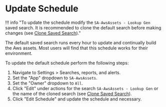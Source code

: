 # Update Schedule

!!! info "To update the schedule modify the `SA-AwsAssets - Lookup Gen` saved search. It is recommended to clone the default search before making changes (see [Clone Saved Search](../best-practice/clone-search))."

The default saved search runs every hour to update and continually build the Aws assets. Most users will find that this schedule works for their environment.

To update the default schedule perform the following steps:

1. Navigate to Settings > Searches, reports, and alerts.
1. Set the "App" dropdown to `SA-AwsAssets`.
1. Set the "Owner" dropdown to `All`.
1. Click "Edit" under actions for the search `SA-AwsAssets - Lookup Gen` or the name of the cloned search (see [Clone Saved Search](../best-practice/clone-search)).
1. Click "Edit Schedule" and update the schedule and necessary.
